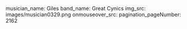 musician_name: Giles
band_name: Great Cynics
img_src: images/musician0329.png
onmouseover_src: 
pagination_pageNumber: 2162